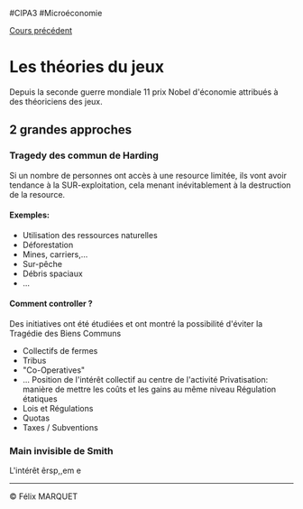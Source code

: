 #CIPA3 #Microéconomie

[Cours précédent](Microéconomie%20Cours%205.md)

# Les théories du jeux
Depuis la seconde guerre mondiale 11 prix Nobel d'économie attribués à des théoriciens des jeux.

## 2 grandes approches
### Tragedy des commun de Harding
Si un nombre de personnes ont accès à une resource limitée, ils vont avoir tendance à la SUR-exploitation, cela menant inévitablement à la destruction de la resource.

#### Exemples:
- Utilisation des ressources naturelles
- Déforestation
- Mines, carriers,...
- Sur-pêche
- Débris spaciaux
- ...

#### Comment controller ?
Des initiatives ont été étudiées et ont montré la possibilité d'éviter la Tragédie des Biens Communs
- Collectifs de fermes
- Tribus
- "Co-Operatives"
- ...
Position de l'intérêt collectif au centre de l'activité
Privatisation: manière de mettre les coûts et les gains au même niveau
Régulation étatiques
- Lois et Régulations
- Quotas
- Taxes / Subventions
### Main invisible de Smith
L'intérêt êrsp,,em e

---
&copy; Félix MARQUET